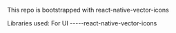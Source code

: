 This repo is bootstrapped with react-native-vector-icons

Libraries used: For UI -----react-native-vector-icons